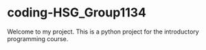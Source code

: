 # coding-HSG_Group1134

Welcome to my project. This is a python project for the introductory programming course.
